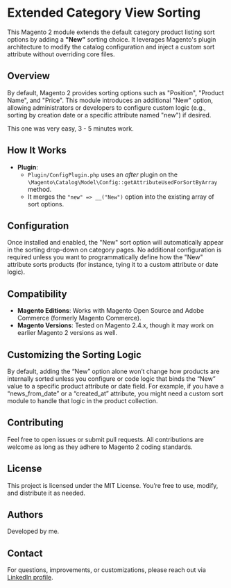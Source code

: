 # Extended Category View Sorting

This Magento 2 module extends the default category product listing sort options by adding a **"New"** sorting choice. It leverages Magento's plugin architecture to modify the catalog configuration and inject a custom sort attribute without overriding core files.

## Overview
By default, Magento 2 provides sorting options such as "Position", "Product Name", and "Price". This module introduces an additional "New" option, allowing administrators or developers to configure custom logic (e.g., sorting by creation date or a specific attribute named "new") if desired.

This one was very easy, 3 - 5 minutes work.

## How It Works
- **Plugin**:  
  - `Plugin/ConfigPlugin.php` uses an *after* plugin on the `\Magento\Catalog\Model\Config::getAttributeUsedForSortByArray` method.  
  - It merges the `"new" => __("New")` option into the existing array of sort options.

## Configuration
Once installed and enabled, the "New" sort option will automatically appear in the sorting drop-down on category pages. No additional configuration is required unless you want to programmatically define how the "New" attribute sorts products (for instance, tying it to a custom attribute or date logic).

## Compatibility
- **Magento Editions**: Works with Magento Open Source and Adobe Commerce (formerly Magento Commerce).
- **Magento Versions**: Tested on Magento 2.4.x, though it may work on earlier Magento 2 versions as well.

## Customizing the Sorting Logic
By default, adding the “New” option alone won’t change how products are internally sorted unless you configure or code logic that binds the “New” value to a specific product attribute or date field. For example, if you have a “news_from_date” or a “created_at” attribute, you might need a custom sort module to handle that logic in the product collection.

## Contributing
Feel free to open issues or submit pull requests. All contributions are welcome as long as they adhere to Magento 2 coding standards.

## License
This project is licensed under the MIT License. You’re free to use, modify, and distribute it as needed.

## Authors
Developed by me.

## Contact
For questions, improvements, or customizations, please reach out via [LinkedIn profile](https://www.linkedin.com/in/jonasvdh/).